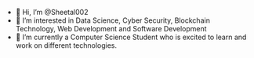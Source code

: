 - 👋 Hi, I’m @Sheetal002
- 👀 I’m interested in Data Science, Cyber Security, Blockchain Technology, Web Development and Software Development
- 🌱 I’m currently a Computer Science Student who is excited to learn and work on different technologies.

<!---
Sheetal002/Sheetal002 is a ✨ special ✨ repository because its `README.md` (this file) appears on your GitHub profile.
You can click the Preview link to take a look at your changes.
--->
